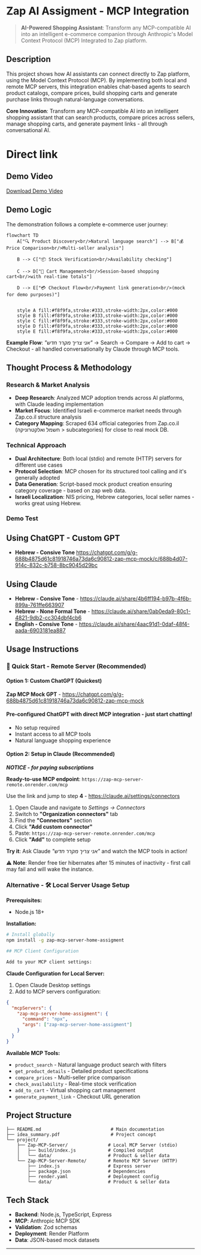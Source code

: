 # Zap AI Assigment - MCP Integration


> **AI-Powered Shopping Assistant**: Transform any MCP-compatible AI into an intelligent e-commerce companion through Anthropic's Model Context Protocol (MCP) Integrated to Zap platform.

## Description

This project shows how AI assistants can connect directly to Zap platform, using the Model Context Protocol (MCP). By implementing both local and remote MCP servers, this integration enables chat-based agents to search product catalogs, compare prices, build shopping carts and generate purchase links through natural-language conversations.


**Core Innovation**: Transform any MCP-compatible AI into an intelligent shopping assistant that can search products, compare prices across sellers, manage shopping carts, and generate payment links - all through conversational AI.

# Direct link
## Demo Video
[Download Demo Video](https://github.com/tamirblu/Zap-Assignment/raw/main/Zap-Video-Demo.mp4)


## Demo Logic

The demonstration follows a complete e-commerce user journey:

```mermaid
flowchart TD
    A["🔍 Product Discovery<br/>Natural language search"] --> B["💰 Price Comparison<br/>Multi-seller analysis"]
    
    B --> C["📦 Stock Verification<br/>Availability checking"]

    C --> D["🛒 Cart Management<br/>Session-based shopping cart<br/>with real-time totals"]

    D --> E["💳 Checkout Flow<br/>Payment link generation<br/>(mock for demo purposes)"]
    
        
    style A fill:#f8f9fa,stroke:#333,stroke-width:2px,color:#000
    style B fill:#f8f9fa,stroke:#333,stroke-width:2px,color:#000
    style C fill:#f8f9fa,stroke:#333,stroke-width:2px,color:#000
    style D fill:#f8f9fa,stroke:#333,stroke-width:2px,color:#000
    style E fill:#f8f9fa,stroke:#333,stroke-width:2px,color:#000
```

**Example Flow**: *"אני צריך מקרר חדש"* → Search → Compare → Add to cart → Checkout - all handled conversationally by Claude through MCP tools.

## Thought Process & Methodology

### Research & Market Analysis
- **Deep Research**: Analyzed MCP adoption trends across AI platforms, with Claude leading implementation
- **Market Focus**: Identified Israeli e-commerce market needs through Zap.co.il structure analysis
- **Category Mapping**: Scraped 634 official categories from Zap.co.il (חשמל ואלקטרוניקה > subcategories) for close to real mock DB.

### Technical Approach
- **Dual Architecture**: Both local (stdio) and remote (HTTP) servers for different use cases
- **Protocol Selection**: MCP chosen for its structured tool calling and it's generally adopted
- **Data Generation**: Script-based mock product creation ensuring category coverage - based on zap web data.
- **Israeli Localization**: NIS pricing, Hebrew categories, local seller names - works great using Hebrew.

### Demo Test

## Using ChatGPT - Custom GPT

- **Hebrew - Consive Tone**
https://chatgpt.com/g/g-688b4875d61c81918746a73da6c90812-zap-mcp-mock/c/688b4d07-914c-832c-b758-8bc9045d29bc

## Using Claude 

- **Hebrew - Consive Tone** - https://claude.ai/share/4b6ff194-b97b-4f6b-899a-761ffe663907
- **Hebrew - None Formal Tone** - https://claude.ai/share/0ab0eda9-80c1-4821-9db2-cc304dbf4cb6
- **English - Consive Tone** - https://claude.ai/share/4aac91d1-0daf-48f4-aada-6903181ea887




## Usage Instructions

### 🚀 Quick Start - Remote Server (Recommended)

#### Option 1: Custom ChatGPT (Quickest)

**Zap MCP Mock GPT** - https://chatgpt.com/g/g-688b4875d61c81918746a73da6c90812-zap-mcp-mock

#### Pre-configured ChatGPT with direct MCP integration - just start chatting!

- No setup required
- Instant access to all MCP tools
- Natural language shopping experience

#### Option 2: Setup in Claude (Recommended)

***NOTICE - for paying subscriptions***

**Ready-to-use MCP endpoint**: `https://zap-mcp-server-remote.onrender.com/mcp`


Use the link and jump to step **4** - https://claude.ai/settings/connectors

1. Open Claude and navigate to *Settings → Connectors*  
2. Switch to **"Organization connectors"** tab
3. Find the **"Connectors"** section 
4. Click **"Add custom connector"**
5. Paste: `https://zap-mcp-server-remote.onrender.com/mcp`
6. Click **"Add"** to complete setup

**Try it**: Ask Claude *"אני צריך מקרר חדש"* and watch the MCP tools in action!

⚠️ **Note**: Render free tier hibernates after 15 minutes of inactivity - first call may fail and will wake the instance.

### Alternative - 🛠️ Local Server Usage Setup

**Prerequisites:**
- Node.js 18+

**Installation:**
```bash
# Install globally
npm install -g zap-mcp-server-home-assigment

## MCP Client Configuration

Add to your MCP client settings:


```

**Claude Configuration for Local Server:**
1. Open Claude Desktop settings
2. Add to MCP servers configuration:
```json
{
  "mcpServers": {
    "zap-mcp-server-home-assigment": {
      "command": "npx",
      "args": ["zap-mcp-server-home-assigment"]
    }
  }
}
```

**Available MCP Tools:**
- `product_search` - Natural language product search with filters
- `get_product_details` - Detailed product specifications
- `compare_prices` - Multi-seller price comparison
- `check_availability` - Real-time stock verification
- `add_to_cart` - Virtual shopping cart management
- `generate_payment_link` - Checkout URL generation


## Project Structure

```
├── README.md                          # Main documentation
├── idea_summary.pdf                   # Project concept
└── project/
    ├── Zap-MCP-Server/               # Local MCP Server (stdio)
    │   ├── build/index.js            # Compiled output
    │   └── data/                     # Product & seller data
    └── Zap-MCP-Server-Remote/        # Remote MCP Server (HTTP)
        ├── index.js                  # Express server
        ├── package.json              # Dependencies
        ├── render.yaml               # Deployment config
        └── data/                     # Product & seller data
```


## Tech Stack

- **Backend**: Node.js, TypeScript, Express
- **MCP**: Anthropic MCP SDK
- **Validation**: Zod schemas
- **Deployment**: Render Platform
- **Data**: JSON-based mock datasets

---
